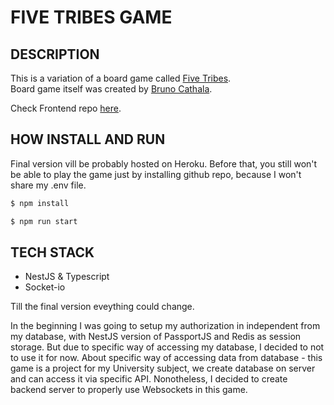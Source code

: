 # FIVE TRIBES GAME

## DESCRIPTION

This is a variation of a board game called [Five Tribes](https://www.crowdgames.ru/collection/pyat-plemyon).  
Board game itself was created by [Bruno Cathala](https://boardgamegeek.com/boardgamedesigner/1727/bruno-cathala).

Check Frontend repo [here](https://github.com/mamonten0k/five-tribes-game-server).

## HOW INSTALL AND RUN

Final version vill be probably hosted on Heroku. Before that, you still won't be able to play the game just by installing github repo, because I won't share my .env file.

```bash
$ npm install
```

```bash
$ npm run start
```

## TECH STACK

- NestJS & Typescript
- Socket-io

Till the final version eveything could change.

In the beginning I was going to setup my authorization in independent from my database, with NestJS version of PassportJS and Redis as session storage. But due to specific way of accessing my database, I decided to not to use it for now. About specific way of accessing data from database - this game is a project for my University subject, we create database on server and can access it via specific API. Nonotheless, I decided to create backend server to properly use Websockets in this game.

